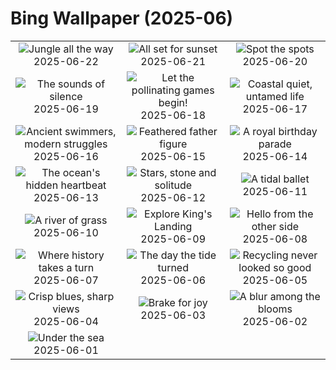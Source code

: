 # Bing Wallpaper (2025-06)

|  |  |  |
|:---:|:---:|:---:|
| ![](https://www.bing.com/th?id=OHR.AmazonEcuador_EN-GB9331182171_400x240.jpg "Jungle all the way") 2025-06-22 | ![](https://www.bing.com/th?id=OHR.IcelandSolstice_EN-GB9174447978_400x240.jpg "All set for sunset") 2025-06-21 | ![](https://www.bing.com/th?id=OHR.SerengetiGiraffe_EN-GB0487583415_400x240.jpg "Spot the spots") 2025-06-20 |
| ![](https://www.bing.com/th?id=OHR.DolomitiEstate_EN-GB8739058818_400x240.jpg "The sounds of silence") 2025-06-19 | ![](https://www.bing.com/th?id=OHR.AsianSwallowtail_EN-GB8497991107_400x240.jpg "Let the pollinating games begin!") 2025-06-18 | ![](https://www.bing.com/th?id=OHR.CumberlandOaks_EN-GB8206271068_400x240.jpg "Coastal quiet, untamed life") 2025-06-17 |
| ![](https://www.bing.com/th?id=OHR.SeaTurtleBrazil_EN-GB7944725129_400x240.jpg "Ancient swimmers, modern struggles") 2025-06-16 | ![](https://www.bing.com/th?id=OHR.RheaDad_EN-GB7667641809_400x240.jpg "Feathered father figure") 2025-06-15 | ![](https://www.bing.com/th?id=OHR.TroopingTheColour2025_EN-GB7387782428_400x240.jpg "A royal birthday parade") 2025-06-14 |
| ![](https://www.bing.com/th?id=OHR.SanMiguelAzores_EN-GB5976110890_400x240.jpg "The ocean's hidden heartbeat") 2025-06-13 | ![](https://www.bing.com/th?id=OHR.BigBendChisos_EN-GB2685461627_400x240.jpg "Stars, stone and solitude") 2025-06-12 | ![](https://www.bing.com/th?id=OHR.FlamingosNamibia_EN-GB2570147550_400x240.jpg "A tidal ballet") 2025-06-11 |
| ![](https://www.bing.com/th?id=OHR.AerialEverglades_EN-GB2444503937_400x240.jpg "A river of grass") 2025-06-10 | ![](https://www.bing.com/th?id=OHR.DubrovnikTwilight_EN-GB2328954017_400x240.jpg "Explore King's Landing") 2025-06-09 | ![](https://www.bing.com/th?id=OHR.StellarSeaLions_EN-GB2192736311_400x240.jpg "Hello from the other side") 2025-06-08 |
| ![](https://www.bing.com/th?id=OHR.VictoriaStreet2025_EN-GB2065816867_400x240.jpg "Where history takes a turn") 2025-06-07 | ![](https://www.bing.com/th?id=OHR.NormandyBeach_EN-GB1596892629_400x240.jpg "The day the tide turned") 2025-06-06 | ![](https://www.bing.com/th?id=OHR.OlivaresMural_EN-GB1816556360_400x240.jpg "Recycling never looked so good") 2025-06-05 |
| ![](https://www.bing.com/th?id=OHR.CalaLuna_EN-GB1693826190_400x240.jpg "Crisp blues, sharp views") 2025-06-04 | ![](https://www.bing.com/th?id=OHR.BicyclesUtrecht_EN-GB1571923554_400x240.jpg "Brake for joy") 2025-06-03 | ![](https://www.bing.com/th?id=OHR.EchinaceaButterfly_EN-GB1446569270_400x240.jpg "A blur among the blooms") 2025-06-02 |
| ![](https://www.bing.com/th?id=OHR.GrandeTerreReef_EN-GB1338968705_400x240.jpg "Under the sea") 2025-06-01 |  |  |
